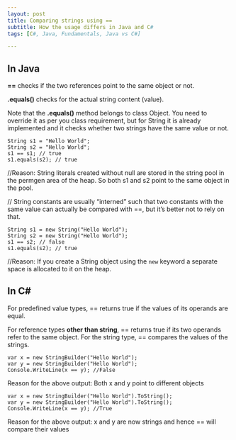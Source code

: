 ```yaml
---
layout: post
title: Comparing strings using ==
subtitle: How the usage differs in Java and C#
tags: [C#, Java, Fundamentals, Java vs C#]

---
```


<h2 id="in-java">In Java</h2>
<p><strong>==</strong> checks if the two references point to the same object or not.</p>
<p><strong>.equals()</strong> checks for the actual string content (value).</p>
<p>Note that the <strong>.equals()</strong> method belongs to class Object. You need to override it as per you class requirement, but for String it is already implemented and it checks whether two strings have the same value or not.</p>
<pre><code>String s1 = "Hello World";    
String s2 = "Hello World";    
s1 == s1; // true    
s1.equals(s2); // true
</code></pre>
<p>//Reason: String literals created without null are stored in the string pool in the permgen area of the heap. So both s1 and s2 point to the same object in the pool.</p>
<p>// String constants are usually “interned” such that two constants with the same value can actually be compared with ==, but it’s better not to rely on that.</p>
<pre><code>String s1 = new String("Hello World");    
String s2 = new String("Hello World");    
s1 == s2; // false    
s1.equals(s2); // true
</code></pre>
<p>//Reason: If you create a String object using the <code>new</code> keyword a separate space is allocated to it on the heap.</p>
<h2 id="in-c">In C#</h2>
<p>For predefined value types, == returns true if the values of its operands are equal.</p>
<p>For reference types <strong>other than string</strong>, == returns true if its two operands refer to the same object. For the string type, == compares the values of the strings.</p>
<pre><code>var x = new StringBuilder("Hello World");    
var y = new StringBuilder("Hello World");    
Console.WriteLine(x == y); //False
</code></pre>
<p>Reason for the above output: Both x and y point to different objects</p>
<pre><code>var x = new StringBuilder("Hello World").ToString();    
var y = new StringBuilder("Hello World").ToString();
Console.WriteLine(x == y); //True
</code></pre>
<p>Reason for the above output: x and y are now strings and hence == will compare their values</p>

